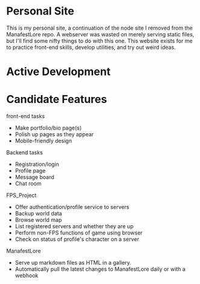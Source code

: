 # Personal Site

This is my personal site, a continuation of the node site I removed from the ManafestLore repo.
A webserver was wasted on merely serving static files, but I'll find some nifty things to do with this one. This website exists for me to practice front-end skills, develop utilities, and try out weird ideas.


# Active Development



# Candidate Features

front-end tasks
- Make portfolio/bio page(s)
- Polish up pages as they appear
- Mobile-friendly design

Backend tasks
- Registration/login
- Profile page
- Message board
- Chat room

FPS_Project
- Offer authentication/profile service to servers
- Backup world data 
- Browse world map
- List registered servers and whether they are up
- Perform non-FPS functions of game using browser
- Check on status of profile's character on a server

ManafestLore
- Serve up markdown files as HTML in a gallery.
- Automatically pull the latest changes to ManafestLore daily or with a webhook
